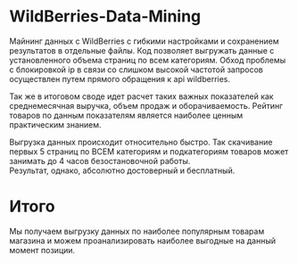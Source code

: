 # WildBerries-Data-Mining
Майнинг данных с WildBerries с гибкими настройками и сохранением результатов в отдельные файлы.
Код позволяет выгружать данные с установленного объема страниц по всем категориям.
Обход проблемы с блокировкой ip в связи со слишком высокой частотой запросов осуществлен путем прямого обращения к api wildberries. 

Так же в итоговом своде идет расчет таких важных показателей как среднемесячная выручка, объем продаж и оборачиваемость. Рейтинг товаров по данным показателям является наиболее ценным практическим знанием.

Выгрузка данных происходит относительно быстро. Так скачивание первых 5 страниц по ВСЕМ категориям и подкатегориям товаров может занимать до 4 часов безостановочной работы.  
Результат, однако, абсолютно достоверный и бесплатный.

# Итого
Мы получаем выгрузку данных по наиболее популярным товарам магазина и можем проанализировать наиболее выгодные на данный момент позиции.

